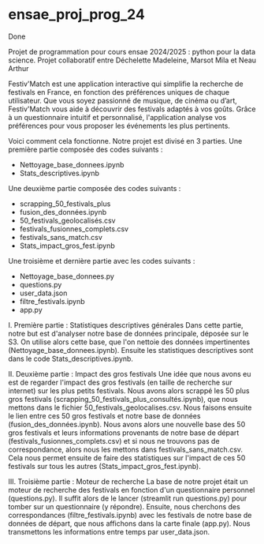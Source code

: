 # ensae_proj_prog_24
Done

Projet de programmation pour cours ensae 2024/2025 : python pour la data science. Projet collaboratif entre Déchelette Madeleine, Marsot Mila et Neau Arthur

Festiv'Match est une application interactive qui simplifie la recherche de festivals en France, en fonction des préférences uniques de chaque utilisateur. Que vous soyez passionné de musique, de cinéma ou d’art, Festiv'Match vous aide à découvrir des festivals adaptés à vos goûts. Grâce à un questionnaire intuitif et personnalisé, l'application analyse vos préférences pour vous proposer les événements les plus pertinents.

Voici comment cela fonctionne. Notre projet est divisé en 3 parties. 
Une première partie composée des codes suivants :
- Nettoyage_base_donnees.ipynb
- Stats_descriptives.ipynb

Une deuxième partie composée des codes suivants : 
- scrapping_50_festivals_plus
- fusion_des_données.ipynb
- 50_festivals_geolocalisés.csv
- festivals_fusionnes_complets.csv
- festivals_sans_match.csv
- Stats_impact_gros_fest.ipynb

Une troisième et dernière partie avec les codes suivants :
- Nettoyage_base_donnees.py
- questions.py
- user_data.json
- filtre_festivals.ipynb
- app.py


I. Première partie : Statistiques descriptives générales
Dans cette partie, notre but est d'analyser notre base de données principale, déposée sur le S3. On utilise alors cette base, que l'on nettoie des données impertinentes (Nettoyage_base_donnees.ipynb). Ensuite les statistiques descriptives sont dans le code Stats_descriptives.ipynb.


II. Deuxième partie : Impact des gros festivals
Une idée que nous avons eu est de regarder l'impact des gros festivals (en taille de recherche sur internet) sur les plus petits festivals. Nous avons alors scrappé les 50 plus gros festivals (scrapping_50_festivals_plus_consultés.ipynb), que nous mettons dans le fichier 50_festivals_geolocalises.csv. Nous faisons ensuite le lien entre ces 50 gros festivals et notre base de données (fusion_des_données.ipynb). Nous avons alors une nouvelle base des 50 gros festivals et leurs informations provenants de notre base de départ (festivals_fusionnes_complets.csv) et si nous ne trouvons pas de correspondance, alors nous les mettons dans festivals_sans_match.csv. 
Cela nous permet ensuite de faire des statistiques sur l'impact de ces 50 festivals sur tous les autres (Stats_impact_gros_fest.ipynb).

III. Troisième partie : Moteur de recherche
La base de notre projet était un moteur de recherche des festivals en fonction d'un questionnaire personnel (questions.py). Il suffit alors de le lancer (streamlit run questions.py) pour tomber sur un questionnaire (y répondre). Ensuite, nous cherchons des correspondances (filtre_festivals.ipynb) avec les festivals de notre base de données de départ, que nous affichons dans la carte finale (app.py). Nous transmettons les informations entre temps par user_data.json.
